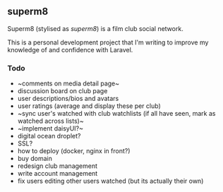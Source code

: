 ## superm8

Superm8 (stylised as _superm8_) is a film club social network.

This is a personal development project that I'm writing to improve my knowledge of and confidence with Laravel.

### Todo

-   ~comments on media detail page~
-   discussion board on club page
-   user descriptions/bios and avatars
-   user ratings (average and display these per club)
-   ~sync user's watched with club watchlists (if all have seen, mark as watched across lists)~
-   ~implement daisyUI?~
-   digital ocean droplet?
-   SSL?
-   how to deploy (docker, nginx in front?)
-   buy domain
-   redesign club management
-   write account management
-   fix users editing other users watched (but its actually their own)
